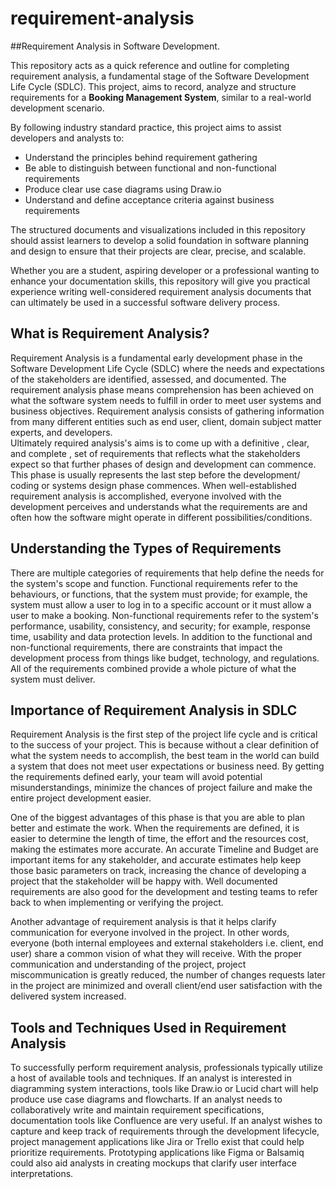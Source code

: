 # requirement-analysis

##Requirement Analysis in Software Development.

This repository acts as a quick reference and outline for completing requirement analysis, a fundamental stage of the Software Development Life Cycle (SDLC). This project, aims to record, analyze and structure requirements for a **Booking Management System**, similar to a real-world development scenario.

By following industry standard practice, this project aims to assist developers and analysts to:

- Understand the principles behind requirement gathering  
- Be able to distinguish between functional and non-functional requirements  
- Produce clear use case diagrams using Draw.io  
- Understand and define acceptance criteria against business requirements  

The structured documents and visualizations included in this repository should assist learners to develop a solid foundation in software planning and design to ensure that their projects are clear, precise, and scalable.

Whether you are a student, aspiring developer or a professional wanting to enhance your documentation skills, this repository will give you practical experience writing well-considered requirement analysis documents that can ultimately be used in a successful software delivery process.


## What is Requirement Analysis?

Requirement Analysis is a fundamental early development phase in the Software Development Life Cycle (SDLC) where the needs and expectations of the stakeholders are identified, assessed, and documented. The requirement analysis phase means comprehension has been achieved on what the software system needs to fulfill in order to meet user systems and business objectives. Requirement analysis consists of gathering information from many different entities such as end user, client, domain subject matter experts, and developers.  
Ultimately required analysis's aims is to come up with a definitive , clear, and complete , set of requirements that reflects what the stakeholders expect so that further phases of design and development can commence.  
This phase is usually represents the last step before the development/ coding or systems design phase commences. When well-established requirement analysis is accomplished, everyone involved with the development perceives and understands what the requirements are and often how the software might operate in different possibilities/conditions.

## Understanding the Types of Requirements

There are multiple categories of requirements that help define the needs for the system's scope and function. Functional requirements refer to the behaviours, or functions, that the system must provide; for example, the system must allow a user to log in to a specific account or it must allow a user to make a booking. Non-functional requirements refer to the system's performance, usability, consistency, and security; for example, response time, usability and data protection levels. In addition to the functional and non-functional requirements, there are constraints that impact the development process from things like budget, technology, and regulations. All of the requirements combined provide a whole picture of what the system must deliver.

## Importance of Requirement Analysis in SDLC

Requirement Analysis is the first step of the project life cycle and is critical to the success of your project. This is because without a clear definition of what the system needs to accomplish, the best team in the world can build a system that does not meet user expectations or business need. By getting the requirements defined early, your team will avoid potential misunderstandings, minimize the chances of project failure and make the entire project development easier.
 
One of the biggest advantages of this phase is that you are able to plan better and estimate the work. When the requirements are defined, it is easier to determine the length of time, the effort and the resources cost, making the estimates more accurate. An accurate Timeline and Budget are important items for any stakeholder, and accurate estimates help keep those basic parameters on track, increasing the chance of developing a project that the stakeholder will be happy with. Well documented requirements are also good for the development and testing teams to refer back to when implementing or verifying the project. 

Another advantage of requirement analysis is that it helps clarify communication for everyone involved in the project. In other words, everyone (both internal employees and external stakeholders i.e. client, end user) share a common vision of what they will receive. With the proper communication and understanding of the project, project miscommunication is greatly reduced, the number of changes requests later in the project are minimized and overall client/end user satisfaction with the delivered system increased.

## Tools and Techniques Used in Requirement Analysis

To successfully perform requirement analysis, professionals typically utilize a host of available tools and techniques. If an analyst is interested in diagramming system interactions, tools like Draw.io or Lucid chart will help produce use case diagrams and flowcharts. If an analyst needs to collaboratively write and maintain requirement specifications, documentation tools like Confluence are very useful. If an analyst wishes to capture and keep track of requirements through the development lifecycle, project management applications like Jira or Trello exist that could help prioritize requirements. Prototyping applications like Figma or Balsamiq could also aid analysts in creating mockups that clarify user interface interpretations.

